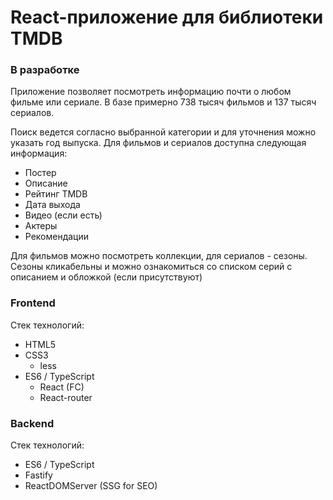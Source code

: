 # React-приложение для библиотеки TMDB

### В разработке

Приложение позволяет посмотреть информацию почти о любом фильме или сериале. 
В базе примерно 738 тысяч фильмов и 137 тысяч сериалов.

Поиск ведется согласно выбранной категории и для уточнения можно указать год выпуска.
Для фильмов и сериалов доступна следующая информация:
- Постер
- Описание
- Рейтинг TMDB
- Дата выхода
- Видео (если есть)
- Актеры
- Рекомендации

Для фильмов можно посмотреть коллекции, для сериалов - сезоны.  
Сезоны кликабельны и можно ознакомиться со списком серий с описанием и обложкой (если присутствуют)

### Frontend
Стек технологий:  
- HTML5
- CSS3
    - less
- ES6 / TypeScript
    - React (FC)
    - React-router

### Backend
Стек технологий:  
- ES6 / TypeScript
- Fastify
- ReactDOMServer (SSG for SEO)
